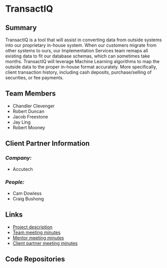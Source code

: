# TransactIQ

## **Summary**

TransactIQ is a tool that will assist in converting data from outside systems into our proprietary in-house system. When our customers migrate from other systems to ours, our Implementation Services team remaps all existing data to fit our database schemas, which can sometimes take months. TransactIQ will leverage Machine Learning algorithms to map the outside data to the proper in-house format accurately. More specifically, client transaction history, including cash deposits, purchase/selling of securities, or fee payments.

## **Team Members**

- Chandler Clevenger
- Robert Duncan
- Jacob Freestone
- Jay Ling
- Robert Mooney

## **Client Partner Information**

### *Company:*
- Accutech

### *People:*
- Cam Dowless
- Craig Bushong

## **Links**

- [Project description](ProjectDescription.md)
- [Team meeting minutes](MeetingMinutes/Team)
- [Mentor meeting minutes](MeetingMinutes/Mentor)
- [Client partner meeting minutes](MeetingMinutes/ClientPartner)

## **Code Repositories**

